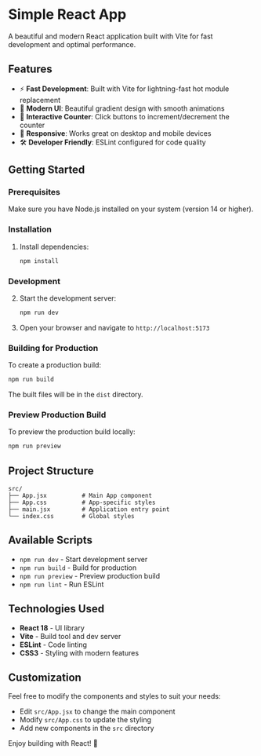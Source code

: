 # Simple React App

A beautiful and modern React application built with Vite for fast development and optimal performance.

## Features

- ⚡ **Fast Development**: Built with Vite for lightning-fast hot module replacement
- 🎨 **Modern UI**: Beautiful gradient design with smooth animations
- 🔢 **Interactive Counter**: Click buttons to increment/decrement the counter
- 📱 **Responsive**: Works great on desktop and mobile devices
- 🛠️ **Developer Friendly**: ESLint configured for code quality

## Getting Started

### Prerequisites

Make sure you have Node.js installed on your system (version 14 or higher).

### Installation

1. Install dependencies:
   ```bash
   npm install
   ```

### Development

2. Start the development server:
   ```bash
   npm run dev
   ```

3. Open your browser and navigate to `http://localhost:5173`

### Building for Production

To create a production build:

```bash
npm run build
```

The built files will be in the `dist` directory.

### Preview Production Build

To preview the production build locally:

```bash
npm run preview
```

## Project Structure

```
src/
├── App.jsx          # Main App component
├── App.css          # App-specific styles
├── main.jsx         # Application entry point
└── index.css        # Global styles
```

## Available Scripts

- `npm run dev` - Start development server
- `npm run build` - Build for production
- `npm run preview` - Preview production build
- `npm run lint` - Run ESLint

## Technologies Used

- **React 18** - UI library
- **Vite** - Build tool and dev server
- **ESLint** - Code linting
- **CSS3** - Styling with modern features

## Customization

Feel free to modify the components and styles to suit your needs:

- Edit `src/App.jsx` to change the main component
- Modify `src/App.css` to update the styling
- Add new components in the `src` directory

Enjoy building with React! 🚀
